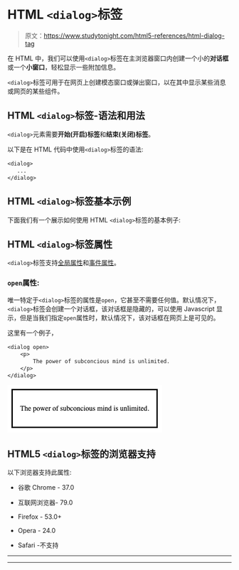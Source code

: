 # HTML `<dialog>`标签

> 原文：<https://www.studytonight.com/html5-references/html-dialog-tag>

在 HTML 中，我们可以使用`<dialog>`标签在主浏览器窗口内创建一个小的**对话框**或一个**小窗口**，轻松显示一些附加信息。

`<dialog>`标签可用于在网页上创建模态窗口或弹出窗口，以在其中显示某些消息或网页的某些组件。

## HTML `<dialog>`标签-语法和用法

`<dialog>`元素需要**开始(开启)标签**和**结束(关闭)标签**。

以下是在 HTML 代码中使用`<dialog>`标签的语法:

```
<dialog>
   ...
</dialog>
```

## HTML `<dialog>`标签基本示例

下面我们有一个展示如何使用 HTML `<dialog>`标签的基本例子:

## HTML `<dialog>`标签属性

`<dialog>`标签支持[全局属性](https://www.studytonight.com/html5-references/html-global-attributes)和[事件属性](https://www.studytonight.com/html5-references/html-event-attributes)。

### `open`属性:

唯一特定于`<dialog>`标签的属性是`open`，它甚至不需要任何值。默认情况下，`<dialog>`标签会创建一个对话框，该对话框是隐藏的，可以使用 Javascript 显示，但是当我们指定`open`属性时，默认情况下，该对话框在网页上是可见的。

这里有一个例子，

```
<dialog open>  
    <p>
        The power of subconcious mind is unlimited. 
    </p>  
</dialog>
```

![example of HTML dialog tag](img/ba306b6ddb568742161b5671ce430238.png)

## HTML5 `<dialog>`标签的浏览器支持

以下浏览器支持此属性:

*   谷歌 Chrome - 37.0

*   互联网浏览器- 79.0

*   Firefox - 53.0+

*   Opera - 24.0

*   Safari -不支持

* * *

* * *